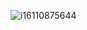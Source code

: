 ![i16110875644](https://user-images.githubusercontent.com/28533936/127764171-305a95db-4fe8-48b3-a6a0-025b0dbb5815.jpg)
